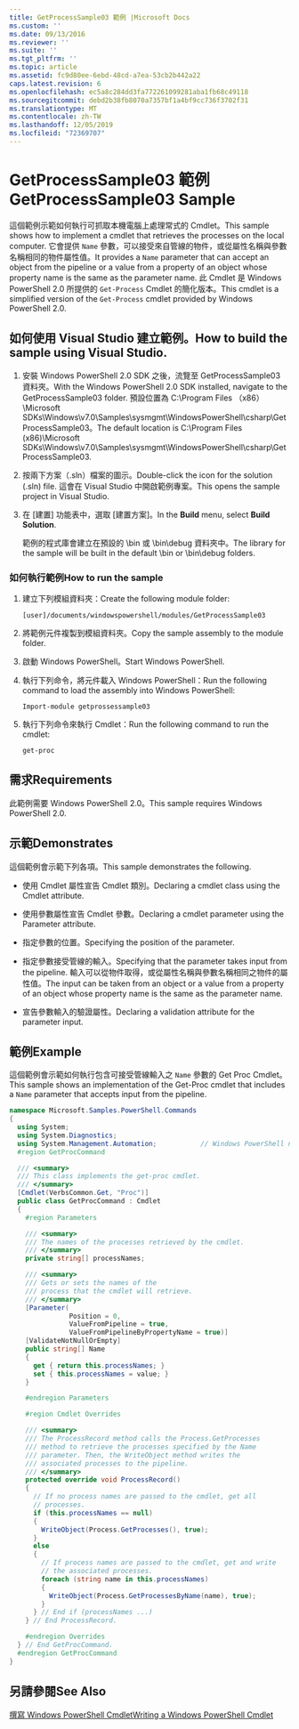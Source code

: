 ```yaml
---
title: GetProcessSample03 範例 |Microsoft Docs
ms.custom: ''
ms.date: 09/13/2016
ms.reviewer: ''
ms.suite: ''
ms.tgt_pltfrm: ''
ms.topic: article
ms.assetid: fc9d80ee-6ebd-48cd-a7ea-53cb2b442a22
caps.latest.revision: 6
ms.openlocfilehash: ec5a8c284dd3fa772261099281aba1fb68c49118
ms.sourcegitcommit: debd2b38fb8070a7357bf1a4bf9cc736f3702f31
ms.translationtype: MT
ms.contentlocale: zh-TW
ms.lasthandoff: 12/05/2019
ms.locfileid: "72369707"
---
```

# <a name="getprocesssample03-sample"></a><span data-ttu-id="6fd76-102">GetProcessSample03 範例</span><span class="sxs-lookup"><span data-stu-id="6fd76-102">GetProcessSample03 Sample</span></span>

<span data-ttu-id="6fd76-103">這個範例示範如何執行可抓取本機電腦上處理常式的 Cmdlet。</span><span class="sxs-lookup"><span data-stu-id="6fd76-103">This sample shows how to implement a cmdlet that retrieves the processes on the local computer.</span></span> <span data-ttu-id="6fd76-104">它會提供 `Name` 參數，可以接受來自管線的物件，或從屬性名稱與參數名稱相同的物件屬性值。</span><span class="sxs-lookup"><span data-stu-id="6fd76-104">It provides a `Name` parameter that can accept an object from the pipeline or a value from a property of an object whose property name is the same as the parameter name.</span></span> <span data-ttu-id="6fd76-105">此 Cmdlet 是 Windows PowerShell 2.0 所提供的 `Get-Process` Cmdlet 的簡化版本。</span><span class="sxs-lookup"><span data-stu-id="6fd76-105">This cmdlet is a simplified version of the `Get-Process` cmdlet provided by Windows PowerShell 2.0.</span></span>

## <a name="how-to-build-the-sample-using-visual-studio"></a><span data-ttu-id="6fd76-106">如何使用 Visual Studio 建立範例。</span><span class="sxs-lookup"><span data-stu-id="6fd76-106">How to build the sample using Visual Studio.</span></span>

1. <span data-ttu-id="6fd76-107">安裝 Windows PowerShell 2.0 SDK 之後，流覽至 GetProcessSample03 資料夾。</span><span class="sxs-lookup"><span data-stu-id="6fd76-107">With the Windows PowerShell 2.0 SDK installed, navigate to the GetProcessSample03 folder.</span></span> <span data-ttu-id="6fd76-108">預設位置為 C:\Program Files （x86） \Microsoft SDKs\Windows\v7.0\Samples\sysmgmt\WindowsPowerShell\csharp\GetProcessSample03。</span><span class="sxs-lookup"><span data-stu-id="6fd76-108">The default location is C:\Program Files (x86)\Microsoft SDKs\Windows\v7.0\Samples\sysmgmt\WindowsPowerShell\csharp\GetProcessSample03.</span></span>

2. <span data-ttu-id="6fd76-109">按兩下方案（.sln）檔案的圖示。</span><span class="sxs-lookup"><span data-stu-id="6fd76-109">Double-click the icon for the solution (.sln) file.</span></span> <span data-ttu-id="6fd76-110">這會在 Visual Studio 中開啟範例專案。</span><span class="sxs-lookup"><span data-stu-id="6fd76-110">This opens the sample project in Visual Studio.</span></span>

3. <span data-ttu-id="6fd76-111">在 [建置] 功能表中，選取 [建置方案]。</span><span class="sxs-lookup"><span data-stu-id="6fd76-111">In the **Build** menu, select **Build Solution**.</span></span>

    <span data-ttu-id="6fd76-112">範例的程式庫會建立在預設的 \bin 或 \bin\debug 資料夾中。</span><span class="sxs-lookup"><span data-stu-id="6fd76-112">The library for the sample will be built in the default \bin or \bin\debug folders.</span></span>

### <a name="how-to-run-the-sample"></a><span data-ttu-id="6fd76-113">如何執行範例</span><span class="sxs-lookup"><span data-stu-id="6fd76-113">How to run the sample</span></span>

1. <span data-ttu-id="6fd76-114">建立下列模組資料夾：</span><span class="sxs-lookup"><span data-stu-id="6fd76-114">Create the following module folder:</span></span>

    `[user]/documents/windowspowershell/modules/GetProcessSample03`

2. <span data-ttu-id="6fd76-115">將範例元件複製到模組資料夾。</span><span class="sxs-lookup"><span data-stu-id="6fd76-115">Copy the sample assembly to the module folder.</span></span>

3. <span data-ttu-id="6fd76-116">啟動 Windows PowerShell。</span><span class="sxs-lookup"><span data-stu-id="6fd76-116">Start Windows PowerShell.</span></span>

4. <span data-ttu-id="6fd76-117">執行下列命令，將元件載入 Windows PowerShell：</span><span class="sxs-lookup"><span data-stu-id="6fd76-117">Run the following command to load the assembly into Windows PowerShell:</span></span>

    `Import-module getprossessample03`

5. <span data-ttu-id="6fd76-118">執行下列命令來執行 Cmdlet：</span><span class="sxs-lookup"><span data-stu-id="6fd76-118">Run the following command to run the cmdlet:</span></span>

    `get-proc`

## <a name="requirements"></a><span data-ttu-id="6fd76-119">需求</span><span class="sxs-lookup"><span data-stu-id="6fd76-119">Requirements</span></span>

<span data-ttu-id="6fd76-120">此範例需要 Windows PowerShell 2.0。</span><span class="sxs-lookup"><span data-stu-id="6fd76-120">This sample requires Windows PowerShell 2.0.</span></span>

## <a name="demonstrates"></a><span data-ttu-id="6fd76-121">示範</span><span class="sxs-lookup"><span data-stu-id="6fd76-121">Demonstrates</span></span>

<span data-ttu-id="6fd76-122">這個範例會示範下列各項。</span><span class="sxs-lookup"><span data-stu-id="6fd76-122">This sample demonstrates the following.</span></span>

- <span data-ttu-id="6fd76-123">使用 Cmdlet 屬性宣告 Cmdlet 類別。</span><span class="sxs-lookup"><span data-stu-id="6fd76-123">Declaring a cmdlet class using the Cmdlet attribute.</span></span>

- <span data-ttu-id="6fd76-124">使用參數屬性宣告 Cmdlet 參數。</span><span class="sxs-lookup"><span data-stu-id="6fd76-124">Declaring a cmdlet parameter using the Parameter attribute.</span></span>

- <span data-ttu-id="6fd76-125">指定參數的位置。</span><span class="sxs-lookup"><span data-stu-id="6fd76-125">Specifying the position of the parameter.</span></span>

- <span data-ttu-id="6fd76-126">指定參數接受管線的輸入。</span><span class="sxs-lookup"><span data-stu-id="6fd76-126">Specifying that the parameter takes input from the pipeline.</span></span> <span data-ttu-id="6fd76-127">輸入可以從物件取得，或從屬性名稱與參數名稱相同之物件的屬性值。</span><span class="sxs-lookup"><span data-stu-id="6fd76-127">The input can be taken from an object or a value from a property of an object whose property name is the same as the parameter name.</span></span>

- <span data-ttu-id="6fd76-128">宣告參數輸入的驗證屬性。</span><span class="sxs-lookup"><span data-stu-id="6fd76-128">Declaring a validation attribute for the parameter input.</span></span>

## <a name="example"></a><span data-ttu-id="6fd76-129">範例</span><span class="sxs-lookup"><span data-stu-id="6fd76-129">Example</span></span>

<span data-ttu-id="6fd76-130">這個範例會示範如何執行包含可接受管線輸入之 `Name` 參數的 Get Proc Cmdlet。</span><span class="sxs-lookup"><span data-stu-id="6fd76-130">This sample shows an implementation of the Get-Proc cmdlet that includes a `Name` parameter that accepts input from the pipeline.</span></span>

```csharp
namespace Microsoft.Samples.PowerShell.Commands
{
  using System;
  using System.Diagnostics;
  using System.Management.Automation;           // Windows PowerShell namespace
  #region GetProcCommand

  /// <summary>
  /// This class implements the get-proc cmdlet.
  /// </summary>
  [Cmdlet(VerbsCommon.Get, "Proc")]
  public class GetProcCommand : Cmdlet
  {
    #region Parameters

    /// <summary>
    /// The names of the processes retrieved by the cmdlet.
    /// </summary>
    private string[] processNames;

    /// <summary>
    /// Gets or sets the names of the
    /// process that the cmdlet will retrieve.
    /// </summary>
    [Parameter(
               Position = 0,
               ValueFromPipeline = true,
               ValueFromPipelineByPropertyName = true)]
    [ValidateNotNullOrEmpty]
    public string[] Name
    {
      get { return this.processNames; }
      set { this.processNames = value; }
    }

    #endregion Parameters

    #region Cmdlet Overrides

    /// <summary>
    /// The ProcessRecord method calls the Process.GetProcesses
    /// method to retrieve the processes specified by the Name
    /// parameter. Then, the WriteObject method writes the
    /// associated processes to the pipeline.
    /// </summary>
    protected override void ProcessRecord()
    {
      // If no process names are passed to the cmdlet, get all
      // processes.
      if (this.processNames == null)
      {
        WriteObject(Process.GetProcesses(), true);
      }
      else
      {
        // If process names are passed to the cmdlet, get and write
        // the associated processes.
        foreach (string name in this.processNames)
        {
          WriteObject(Process.GetProcessesByName(name), true);
        }
      } // End if (processNames ...)
    } // End ProcessRecord.

    #endregion Overrides
  } // End GetProcCommand.
  #endregion GetProcCommand
}
```

## <a name="see-also"></a><span data-ttu-id="6fd76-131">另請參閱</span><span class="sxs-lookup"><span data-stu-id="6fd76-131">See Also</span></span>

[<span data-ttu-id="6fd76-132">撰寫 Windows PowerShell Cmdlet</span><span class="sxs-lookup"><span data-stu-id="6fd76-132">Writing a Windows PowerShell Cmdlet</span></span>](./writing-a-windows-powershell-cmdlet.md)
